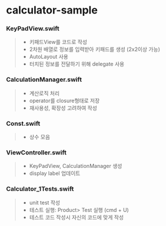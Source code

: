 # calculator-sample

### KeyPadView.swift
> * 키패드View를 코드로 작성   
> * 2차원 배열로 정보를 입력받아 키패드를 생성 (2x2이상 가능)   
> * AutoLayout 사용   
> * 터치된 정보를 전달하기 위해 delegate 사용   

### CalculationManager.swift
> * 계산로직 처리
> * operator를 closure형태로 저장
> * 재사용성, 확장성 고려하여 작성

### Const.swift
> * 상수 모음

### ViewController.swift
> * KeyPadView, CalculationManager 생성
> * display label 업데이트

### Calculator_1Tests.swift
> * unit test 작성
> * 테스트 실행: Product> Test 실행 (cmd + U)
> * 테스트 코드 작성시 자신의 코드에 맞게 작성
